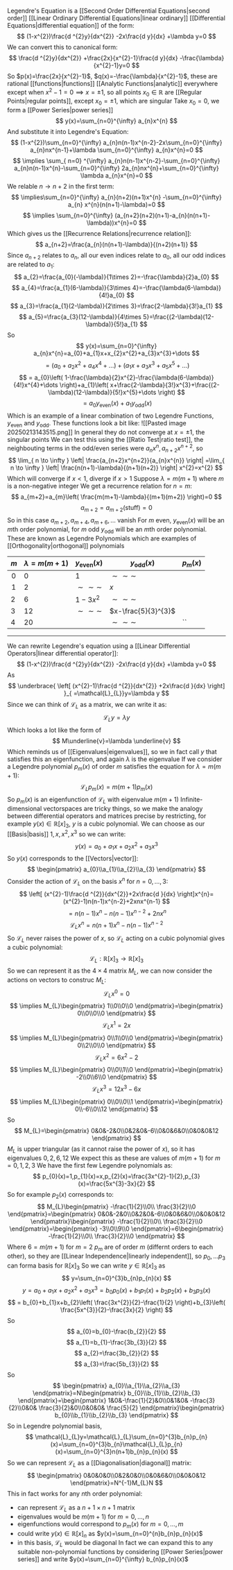 Legendre's Equation is a [[Second Order Differential Equations|second order]] [[Linear Ordinary Differential Equations|linear ordinary]] [[Differential Equations|differential equation]] of the form:
$$
(1-x^{2})\frac{d ^{2}y}{dx^{2}} -2x\frac{d y}{dx} +\lambda y=0
$$
We can convert this to canonical form:
$$
\frac{d ^{2}y}{dx^{2}} +\frac{2x}{x^{2}-1}\frac{d y}{dx} -\frac{\lambda}{x^{2}-1}y=0
$$
So $p(x)=\frac{2x}{x^{2}-1}$, $q(x)=-\frac{\lambda}{x^{2}-1}$, these are rational [[functions|functions]] [[Analytic Functions|analytic]] everywhere except when $x^{2}-1=0\implies x=\pm 1$, so all points $x_{0}\in\mathbb{R}$ are [[Regular Points|regular points]], except $x_{0}=\pm 1$, which are singular
Take $x_{0}=0$, we form a [[Power Series|power series]]
$$
y(x)=\sum_{n=0}^{\infty} a_{n}x^{n} 
$$
And substitute it into Legendre's Equation:
$$
(1-x^{2})\sum_{n=0}^{\infty} a_{n}n(n-1)x^{n-2}-2x\sum_{n=0}^{\infty} a_{n}nx^{n-1}+\lambda \sum_{n=0}^{\infty} a_{n}x^{n}=0
$$
$$
\implies \sum_{ n=0} ^{\infty}  a_{n}n(n-1)x^{n-2}-\sum_{n=0}^{\infty} a_{n}n(n-1)x^{n}-\sum_{n=0}^{\infty} 2a_{n}nx^{n}+\sum_{n=0}^{\infty} \lambda a_{n}x^{n}=0      
$$
We relable $n\to n+2$ in the first term:
$$
\implies\sum_{n=0}^{\infty} a_{n}(n+2)(n+1)x^{n} -\sum_{n=0}^{\infty} a_{n} x^{n}(n(n+1)-\lambda)=0
$$
$$
\implies \sum_{n=0}^{\infty} (a_{n+2}(n+2)(n+1)-a_{n}(n(n+1)-\lambda))x^{n}=0
$$
Which gives us the [[Recurrence Relations|recurrence relation]]:
$$
a_{n+2}=\frac{a_{n}(n(n+1)-\lambda)}{(n+2)(n+1)}
$$
Since $a_{n+2}$ relates to $a_{n}$, all our even indices relate to $a_{0}$, all our odd indices are related to $a_{1}$:
$$
a_{2}=\frac{a_{0}(-\lambda)}{1\times 2}=-\frac{\lambda}{2}a_{0}
$$
$$
 a_{4}=\frac{a_{1}(6-\lambda)}{3\times 4}=-\frac{\lambda(6-\lambda)}{4!}a_{0}
$$
$$
a_{3}=\frac{a_{1}(2-\lambda)}{2\times 3}=\frac{2-\lambda}{3!}a_{1}
$$
$$
 a_{5}=\frac{a_{3}(12-\lambda)}{4\times 5}=\frac{(2-\lambda)(12-\lambda)}{5!}a_{1}
$$
So 
$$
y(x)=\sum_{n=0}^{\infty} a_{n}x^{n}=a_{0}+a_{1}x+x_{2}x^{2}+a_{3}x^{3}+\dots 
$$
$$
= (a_{0}+a_{2}x^{2}+a_{4}x^{4}+\dots)+(a_{1}x+a_{3}x^{3}+a_{5}x^{5}+\dots)
$$
$$
= a_{0}\left( 1-\frac{\lambda}{2}x^{2}-\frac{\lambda(6-\lambda)}{4!}x^{4}+\dots \right)+a_{1}\left( x+\frac{2-\lambda}{3!}x^{3}+\frac{(2-\lambda)(12-\lambda)}{5!}x^{5}+\dots \right) 
$$
$$
= a_{0}y_\text{even}(x)+a_{1}y_\text{odd}(x)
$$
Which is an example of a linear combination of two Legendre Functions, $y_\text{even}$ and $y_\text{odd}$. These functions look a bit like:
![[Pasted image 20250213143515.png]]
In general they do not converge at $x=\pm 1$, the singular points
We can test this using the [[Ratio Test|ratio test]], the neighbouting terms in the odd/even series were $a_{n}x^{n},a_{n+2}x^{n+2}$, so
$$
\lim_{ n \to \infty } \left|  \frac{a_{n+2}x^{n+2}}{a_{n}x^{n}} \right| =\lim_{ n \to \infty } \left| \frac{n(n+1)-\lambda}{(n+1)(n+2)} \right| x^{2}=x^{2}
$$
Which will converge if $x<1$, diverge if $x>1$
Suppose $\lambda=m(m+1)$ where $m$ is a non-negative integer
We get a recurrence relation for $n=m$:
$$
a_{m+2}=a_{m}\left(  \frac{m(m+1)-\lambda}{(m+1)(m+2)} \right)=0
$$
$$
a_{m+2}=a_{m+2}(\text{stuff})=0
$$
So in this case $a_{m+2},a_{m+4},a_{m+6},\dots$ vanish
For $m$ even, $y_\text{even}(x)$ will be an $m$th order polynomial, for $m$ odd $y_\text{odd}$ will be an $m$th order polynomial.
These are known as Legendre Polynomials which are examples of [[Orthogonality|orthogonal]] polynomials

| $m$             | $\lambda=m(m+1)$ | $y_\text{even}(x)$ | $y_\text{odd}(x)$   | $p_{m}(x)$ |
| --------------- | ---------------- | ------------------ | ------------------- | ---------- |
| $\hspace{0pt}0$ | 0                | 1                  | $\sim\sim\sim$      |            |
| $\hspace{0pt}1$ | 2                | $\sim\sim\sim$     | $x$                 |            |
| 2               | 6                | $1-3x^{2}$         | $\sim\sim\sim$      |            |
| 3               | 12               | $\sim\sim\sim$     | $x-\frac{5}{3}^{3}$ |            |
| 4               | 20               |                    | $\sim\sim\sim$      | ``         |
___
We can rewrite Legendre's equation using a [[Linear Differential Operators|linear differential operator]]:
$$
(1-x^{2})\frac{d ^{2}y}{dx^{2}} -2x\frac{d y}{dx} +\lambda y=0
$$
As
$$
\underbrace{ \left[ (x^{2}-1)\frac{d ^{2}}{dx^{2}} +2x\frac{d }{dx}  \right] }_{  =\mathcal{L}_{L}}y=\lambda y
$$
Since we can think of $\mathcal{L}_{L}$ as a matrix, we can write it as:
$$
\mathcal{L}_{L}y=\lambda y
$$
Which looks a lot like the form of 
$$
M\underline{v}=\lambda \underline{v}
$$
Which reminds us of [[Eigenvalues|eigenvalues]], so we in fact call $y$ that satisfies this an eigenfunction, and again $\lambda$ is the eigenvalue
If we consider a Legendre polynomial $p_{m}(x)$ of order $m$ satisfies the equation for $\lambda=m(m+1)$:
$$
\mathcal{L}_{L}p_{m}(x)=m(m+1)p_{m}(x)
$$
So $p_{m}(x)$ is an eigenfunction of $\mathcal{L}_{L}$ with eigenvalue $m(m+1)$
Infinite-dimensional vectorspaces are tricky things, so we make the analogy between differential operators and matrices precise by restricting, for example $y(x)\in\mathbb{R}[x]_{3}$, $y$ is a cubic polynomial. We can choose as our [[Basis|basis]] $1,x,x^{2},x^{3}$ so we can write:
$$
y(x)=a_{0}+a_{1}x+a_{2}x^{2}+a_{3}x^{3}
$$
So $y(x)$ corresponds to the [[Vectors|vector]]:
$$
\begin{pmatrix}
a_{0}\\a_{1}\\a_{2}\\a_{3}
\end{pmatrix}
$$
Consider the action of $\mathcal{L}_{L}$ on the basis $x^{n}$ for $n=0,\dots,3$:
$$
\left[ (x^{2}-1)\frac{d ^{2}}{dx^{2}}+2x\frac{d }{dx}   \right]x^{n}=(x^{2}-1)n(n-1)x^{n-2}+2xnx^{n-1}
$$
$$
= n(n-1)x^{n}-n(n-1)x^{n-2}+2nx^{n}
$$
$$
\mathcal{L}_{L}x^{n}=n(n+1)x^{n}-n(n-1)x^{n-2}
$$
So $\mathcal{L}_{L}$ never raises the power of $x$, so $\mathcal{L}_{L}$ acting on a cubic polynomial gives a cubic polynomial:
$$
\mathcal{L}_{L}:\mathbb{R}[x]_{3}\to \mathbb{R}[x]_{3}
$$
So we can represent it as the $4\times 4$ matrix $M_{L}$, we can now consider the actions on vectors to construc $M_{L}$:
$$
\mathcal{L}_{L}x^{0}=0
$$
$$
\implies M_{L}\begin{pmatrix}
1\\0\\0\\0
\end{pmatrix}=\begin{pmatrix}
0\\0\\0\\0
\end{pmatrix}
$$
$$
\mathcal{L}_{L}x^{1}=2x
$$
$$
\implies M_{L}\begin{pmatrix}
0\\1\\0\\0
\end{pmatrix}=\begin{pmatrix}
0\\2\\0\\0
\end{pmatrix}
$$
$$
\mathcal{L}_{L}x^{2}=6x^{2}-2
$$
$$
\implies M_{L}\begin{pmatrix}
0\\0\\1\\0
\end{pmatrix}=\begin{pmatrix}
-2\\0\\6\\0
\end{pmatrix}
$$
$$
\mathcal{L}_{L}x^{3}=12x^{3}-6x
$$
$$
\implies M_{L}\begin{pmatrix}
0\\0\\0\\1
\end{pmatrix}=\begin{pmatrix}
0\\-6\\0\\12
\end{pmatrix}
$$
So
$$
M_{L}=\begin{pmatrix}
0&0&-2&0\\0&2&0&-6\\0&0&6&0\\0&0&0&12
\end{pmatrix}
$$
$M_{L}$ is upper triangular (as it cannot raise the power of $x$), so it has eigenvalues $0,2,6,12$
We expect this as these are values of $m(m+1)$ for $m=0,1,2,3$
We have the first few Legendre polynomials as:
$$
p_{0}(x)=1,p_{1}(x)=x,p_{2}(x)=\frac{3x^{2}-1}{2},p_{3}(x)=\frac{5x^{3}-3x}{2}
$$
So for example $p_{2}(x)$ corresponds to:
$$
M_{L}\begin{pmatrix}
-\frac{1}{2}\\0\\ \frac{3}{2}\\0
\end{pmatrix}=\begin{pmatrix}
0&0&-2&0\\0&2&0&-6\\0&0&6&0\\0&0&0&12
\end{pmatrix}\begin{pmatrix}
-\frac{1}{2}\\0\\ \frac{3}{2}\\0
\end{pmatrix}=\begin{pmatrix}
-3\\0\\9\\0
\end{pmatrix}=6\begin{pmatrix}
-\frac{1}{2}\\0\\ \frac{3}{2}\\0
\end{pmatrix}
$$
Where $6=m(m+1)$ for $m=2$
$p_{m}$ are of order $m$ (differnt orders to each other), so they are [[Linear Independence|linearly independent]], so $p_{0},\dots p_{3}$ can forma  basis for $\mathbb{R}[x]_{3}$
So we can write $y\in\mathbb{R}[x]_{3}$ as
$$
y=\sum_{n=0}^{3}b_{n}p_{n}(x)
$$
$$
 y=a_{0}+a_{1}x+a_{2}x^{2}+a_{3}x^{3}=b_{0}p_{0}(x)+b_{1}p_{1}(x)+b_{2}p_{2}(x)+b_{3}p_{3}(x)
$$
$$
= b_{0}+b_{1}x+b_{2}\left( \frac{3x^{2}}{2}-\frac{1}{2} \right)+b_{3}\left( \frac{5x^{3}}{2}-\frac{3x}{2} \right)
$$
So
$$
a_{0}=b_{0}-\frac{b_{2}}{2}
$$
$$
a_{1}=b_{1}-\frac{3b_{3}}{2}
$$
$$
 a_{2}=\frac{3b_{2}}{2}
$$
$$
 a_{3}=\frac{5b_{3}}{2}
$$
So
$$
\begin{pmatrix}
a_{0}\\a_{1}\\a_{2}\\a_{3}
\end{pmatrix}=N\begin{pmatrix}
b_{0}\\b_{1}\\b_{2}\\b_{3}
\end{pmatrix}=\begin{pmatrix}
1&0&-\frac{1}{2}&0\\0&1&0& -\frac{3}{2}\\0&0& \frac{3}{2}&0\\0&0&0& \frac{5}{2}
\end{pmatrix}\begin{pmatrix}
b_{0}\\b_{1}\\b_{2}\\b_{3}
\end{pmatrix}
$$
So in Legendre polynomial basis,
$$
\mathcal{L}_{L}y=\mathcal{L}_{L}\sum_{n=0}^{3}b_{n}p_{n}(x)=\sum_{n=0}^{3}b_{n}\mathcal{L}_{L}p_{n}(x)=\sum_{n=0}^{3}n(n+1)b_{n}p_{n}(x)
$$
So we can represent $\mathcal{L}_{L}$ as a [[Diagonalisation|diagonal]] matrix:
$$
\begin{pmatrix}
0&0&0&0\\0&2&0&0\\0&0&6&0\\0&0&0&12
\end{pmatrix}=N^{-1}M_{L}N
$$
This in fact works for any $n$th order polynomial:
- can represent $\mathcal{L}_{L}$ as a $n+1\times n+1$ matrix
- eigenvalues would be $m(m+1)$ for $m=0,\dots,n$
- eigenfunctions would correspond to $p_{m}(x)$ for $m=0,\dots,m$
- could write $y(x)\in\mathbb{R}[x]_{n}$ as $y(x)=\sum_{n=0}^{n}b_{n}p_{n}(x)$
- in this basis, $\mathcal{L}_{L}$ would be diagonal
In fact we can expand this to any suitable non-polynomial functions by considering [[Power Series|power series]] and write $y(x)=\sum_{n=0}^{\infty} b_{n}p_{n}(x)$

